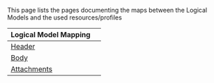 This page lists the pages documenting the maps between the Logical Models and the used resources/profiles

| Logical Model Mapping                                         |                                        |
| ---------------------------------------------------------- | ------------------------------------------ |
| [Header](ConceptMap-LabOrderHeader2FHIRcz-cz.html)      |        |
| [Body](ConceptMap-LabOrderBody2FHIR-cz.html)            |             |
| [Attachments](ConceptMap-AttachmentLabOrder2FHIR-cz.html)                  |  |
